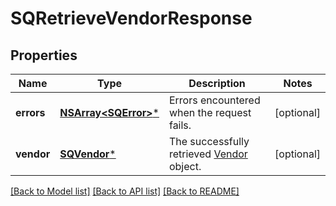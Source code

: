 # SQRetrieveVendorResponse

## Properties
Name | Type | Description | Notes
------------ | ------------- | ------------- | -------------
**errors** | [**NSArray&lt;SQError&gt;***](SQError.md) | Errors encountered when the request fails. | [optional] 
**vendor** | [**SQVendor***](SQVendor.md) | The successfully retrieved [Vendor](https://developer.squareup.com/reference/square_2023-10-18/objects/Vendor) object. | [optional] 

[[Back to Model list]](../README.md#documentation-for-models) [[Back to API list]](../README.md#documentation-for-api-endpoints) [[Back to README]](../README.md)


